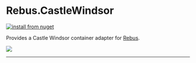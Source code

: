 # Rebus.CastleWindsor

[![install from nuget](https://img.shields.io/nuget/v/Rebus.Castle.Windsor.svg?style=flat-square)](https://www.nuget.org/packages/Rebus.Castle.Windsor)

Provides a Castle Windsor container adapter for [Rebus](https://github.com/rebus-org/Rebus).

![](https://raw.githubusercontent.com/rebus-org/Rebus/master/artwork/little_rebusbus2_copy-200x200.png)

---


